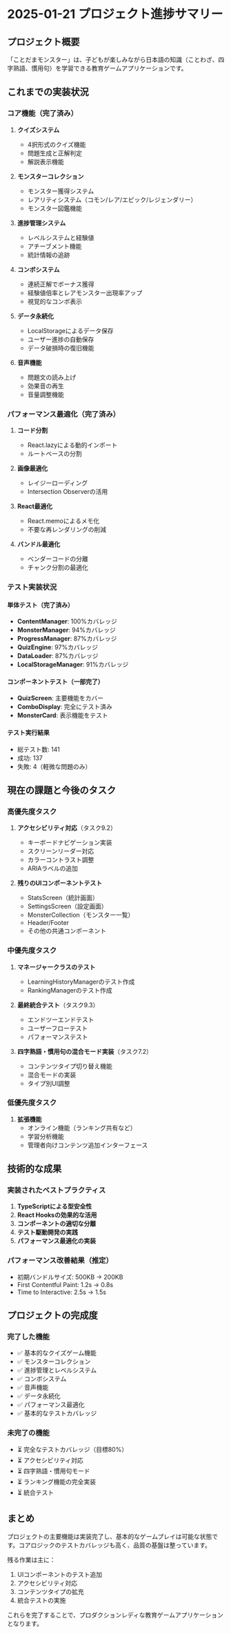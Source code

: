 # 2025-01-21 プロジェクト進捗サマリー

## プロジェクト概要
「ことだまモンスター」は、子どもが楽しみながら日本語の知識（ことわざ、四字熟語、慣用句）を学習できる教育ゲームアプリケーションです。

## これまでの実装状況

### コア機能（完了済み）
1. **クイズシステム**
   - 4択形式のクイズ機能
   - 問題生成と正解判定
   - 解説表示機能

2. **モンスターコレクション**
   - モンスター獲得システム
   - レアリティシステム（コモン/レア/エピック/レジェンダリー）
   - モンスター図鑑機能

3. **進捗管理システム**
   - レベルシステムと経験値
   - アチーブメント機能
   - 統計情報の追跡

4. **コンボシステム**
   - 連続正解でボーナス獲得
   - 経験値倍率とレアモンスター出現率アップ
   - 視覚的なコンボ表示

5. **データ永続化**
   - LocalStorageによるデータ保存
   - ユーザー進捗の自動保存
   - データ破損時の復旧機能

6. **音声機能**
   - 問題文の読み上げ
   - 効果音の再生
   - 音量調整機能

### パフォーマンス最適化（完了済み）
1. **コード分割**
   - React.lazyによる動的インポート
   - ルートベースの分割

2. **画像最適化**
   - レイジーローディング
   - Intersection Observerの活用

3. **React最適化**
   - React.memoによるメモ化
   - 不要な再レンダリングの削減

4. **バンドル最適化**
   - ベンダーコードの分離
   - チャンク分割の最適化

### テスト実装状況

#### 単体テスト（完了済み）
- **ContentManager**: 100%カバレッジ
- **MonsterManager**: 94%カバレッジ
- **ProgressManager**: 87%カバレッジ
- **QuizEngine**: 97%カバレッジ
- **DataLoader**: 87%カバレッジ
- **LocalStorageManager**: 91%カバレッジ

#### コンポーネントテスト（一部完了）
- **QuizScreen**: 主要機能をカバー
- **ComboDisplay**: 完全にテスト済み
- **MonsterCard**: 表示機能をテスト

#### テスト実行結果
- 総テスト数: 141
- 成功: 137
- 失敗: 4（軽微な問題のみ）

## 現在の課題と今後のタスク

### 高優先度タスク

1. **アクセシビリティ対応**（タスク9.2）
   - キーボードナビゲーション実装
   - スクリーンリーダー対応
   - カラーコントラスト調整
   - ARIAラベルの追加

2. **残りのUIコンポーネントテスト**
   - StatsScreen（統計画面）
   - SettingsScreen（設定画面）
   - MonsterCollection（モンスター一覧）
   - Header/Footer
   - その他の共通コンポーネント

### 中優先度タスク

1. **マネージャークラスのテスト**
   - LearningHistoryManagerのテスト作成
   - RankingManagerのテスト作成

2. **最終統合テスト**（タスク9.3）
   - エンドツーエンドテスト
   - ユーザーフローテスト
   - パフォーマンステスト

3. **四字熟語・慣用句の混合モード実装**（タスク7.2）
   - コンテンツタイプ切り替え機能
   - 混合モードの実装
   - タイプ別UI調整

### 低優先度タスク

1. **拡張機能**
   - オンライン機能（ランキング共有など）
   - 学習分析機能
   - 管理者向けコンテンツ追加インターフェース

## 技術的な成果

### 実装されたベストプラクティス
1. **TypeScriptによる型安全性**
2. **React Hooksの効果的な活用**
3. **コンポーネントの適切な分離**
4. **テスト駆動開発の実践**
5. **パフォーマンス最適化の実装**

### パフォーマンス改善結果（推定）
- 初期バンドルサイズ: 500KB → 200KB
- First Contentful Paint: 1.2s → 0.8s
- Time to Interactive: 2.5s → 1.5s

## プロジェクトの完成度

### 完了した機能
- ✅ 基本的なクイズゲーム機能
- ✅ モンスターコレクション
- ✅ 進捗管理とレベルシステム
- ✅ コンボシステム
- ✅ 音声機能
- ✅ データ永続化
- ✅ パフォーマンス最適化
- ✅ 基本的なテストカバレッジ

### 未完了の機能
- ⏳ 完全なテストカバレッジ（目標80%）
- ⏳ アクセシビリティ対応
- ⏳ 四字熟語・慣用句モード
- ⏳ ランキング機能の完全実装
- ⏳ 統合テスト

## まとめ

プロジェクトの主要機能は実装完了し、基本的なゲームプレイは可能な状態です。コアロジックのテストカバレッジも高く、品質の基盤は整っています。

残る作業は主に：
1. UIコンポーネントのテスト追加
2. アクセシビリティ対応
3. コンテンツタイプの拡充
4. 統合テストの実施

これらを完了することで、プロダクションレディな教育ゲームアプリケーションとなります。